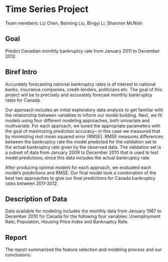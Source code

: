 # Time Series Project

Team members: Liz Chen, Beiming Liu, Bingyi Li, Shannon McNish

## Goal

Predict Canadian monthly bankruptcy rate from January 2011 to December 2012.

## Biref Intro

Accurately forecasting national bankruptcy rates is of interest to national banks, insurance companies, credit-lenders, politicians etc. The goal of this project will be to precisely and accurately forecast monthly bankruptcy rates for Canada.

Our approach includes an initial exploratory data analysis to get familiar with the relationship between variables to inform our model building. Next, we fit models using four different modeling approaches, both univariate and multivariate. For each approach, we tuned the appropriate parameters with the goal of maximizing prediction accuracy--in this case we measured that by minimizing root mean squared error (RMSE). RMSE measures differences between the bankruptcy rate the model predicted for the validation set to the actual bankruptcy rate given by the observed data. The validation set is a subset of data from January 2009 to December 2010 that is used to test model predictions, since this data includes the actual bankruptcy rate.

After producing optimal models for each approach, we evaluated each model’s predictions and RMSE. Our final model took a combination of the best two approaches to give our final predictions for Canada bankruptcy rates between 2011-2012.

## Description of Data
Data available for modeling includes the monthly data from January 1987 to December 2010 for Canada for the following four variables:  Unemployment Rate, Population, Housing Price Index and Bankruptcy Rate.

## Report 

The report summarized the feature selection and modeling process and our conclusions.
